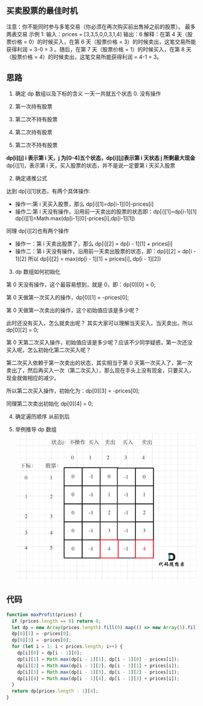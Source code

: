 ## 买卖股票的最佳时机

注意：你不能同时参与多笔交易（你必须在再次购买前出售掉之前的股票）。
最多两表交易
示例 1: 输入：prices = [3,3,5,0,0,3,1,4] 输出：6 解释：在第 4 天（股票价格 = 0）的时候买入，在第 6 天（股票价格 = 3）的时候卖出，这笔交易所能获得利润 = 3-0 = 3 。随后，在第 7 天（股票价格 = 1）的时候买入，在第 8 天 （股票价格 = 4）的时候卖出，这笔交易所能获得利润 = 4-1 = 3。

## 思路

1. 确定 dp 数组以及下标的含义
   一天一共就五个状态 0. 没有操作

1. 第一次持有股票
1. 第二次不持有股票
1. 第二次持有股票
1. 第二次不持有股票

**dp[i][j] i 表示第 i 天，j 为[0-4]五个状态，dp[i][j]表示第 i 天状态 j 所剩最大现金**
dp[i][1]，表示第 i 天，买入股票的状态，并不是说一定要第 i 天买入股票

2. 确定递推公式

达到 dp[i][1]状态，有两个具体操作:

- 操作一:第 i 天买入股票，那么 dp[i][1]=dp[i-1][0]-prices[i]
- 操作二:第 i 天没有操作，沿用前一天卖出的股票的状态即：dp[i][1]=dp[i-1][1]
  dp[i][1]=Math.max(dp[i-1][0]-prices[i],dp[i-1][1])

同理 dp[i][2]也有两个操作

- 操作一：第 i 天卖出股票了，那么 dp[i][2] = dp[i - 1][1] + prices[i]
- 操作二：第 i 天没有操作，沿用前一天卖出股票的状态，即：dp[i][2] = dp[i - 1][2]
  所以 dp[i][2] = max(dp[i - 1][1] + prices[i], dp[i - 1][2])

3. dp 数组如何初始化

第 0 天没有操作，这个最容易想到，就是 0，即：dp[0][0] = 0;

第 0 天做第一次买入的操作，dp[0][1] = -prices[0];

第 0 天做第一次卖出的操作，这个初始值应该是多少呢？

此时还没有买入，怎么就卖出呢？ 其实大家可以理解当天买入，当天卖出，所以 dp[0][2] = 0;

第 0 天第二次买入操作，初始值应该是多少呢？应该不少同学疑惑，第一次还没买入呢，怎么初始化第二次买入呢？

第二次买入依赖于第一次卖出的状态，其实相当于第 0 天第一次买入了，第一次卖出了，然后再买入一次（第二次买入），那么现在手头上没有现金，只要买入，现金就做相应的减少。

所以第二次买入操作，初始化为：dp[0][3] = -prices[0];

同理第二次卖出初始化 dp[0][4] = 0;

4. 确定遍历顺序 从前到后

5. 举例推导 dp 数组
   ![这是图片](./1.png)

## 代码

```js
function maxProfit(prices) {
  if (prices.length == 0) return 0;
  let dp = new Array(prices.length).fill(0).map(() => new Array(5).fill(0));
  dp[0][1] = -prices[0];
  dp[0][3] = -prices[0];
  for (let i = 1; i < prices.length; i++) {
    dp[i][0] = dp[i - 1][0];
    dp[i][1] = Math.max(dp[i - 1][1], dp[i - 1][0] - prices[i]);
    dp[i][2] = Math.max(dp[i - 1][2], dp[i - 1][1] + prices[i]);
    dp[i][3] = Math.max(dp[i - 1][3], dp[i - 1][2] - prices[i]);
    dp[i][4] = Math.max(dp[i - 1][4], dp[i - 1][3] + prices[i]);
  }
  return dp[prices.length - 1][4];
}
```
